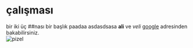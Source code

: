 # çalışması
bir iki üç
##nası bir başlık
paadaa   asdasdsasa **ali**  ve  *veli*  [google](http://www.google.com)   adresinden  bakabilirsiniz.   <br>
![pizel](https://picsum.photos/800/500)

